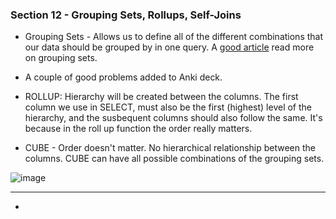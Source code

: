 ### Section 12 - Grouping Sets, Rollups, Self-Joins

- Grouping Sets - Allows us to define all of the different combinations that our data should be grouped by in one query. A [good article](https://www.postgresqltutorial.com/postgresql-tutorial/postgresql-grouping-sets/) read more on grouping sets.

- A couple of good problems added to Anki deck.

- ROLLUP: Hierarchy will be created between the columns. The first column we use in SELECT, must also be the first (highest) level of the hierarchy, and the susbequent columns should also follow the same. It's because in the roll up function the order really matters.

- CUBE - Order doesn't matter. No hierarchical relationship between the columns. CUBE can have all possible combinations of the grouping sets.

![image](https://github.com/vishpant76/15-days-postgres/assets/18080911/38585b95-5205-466a-a397-73de3f895529)

---

- 
